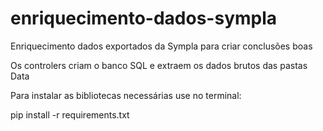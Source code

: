 # enriquecimento-dados-sympla
Enriquecimento dados exportados da Sympla para criar conclusões boas

Os controlers criam o banco SQL e extraem os dados brutos das pastas Data

Para instalar as bibliotecas necessárias use no terminal:

pip install -r requirements.txt


